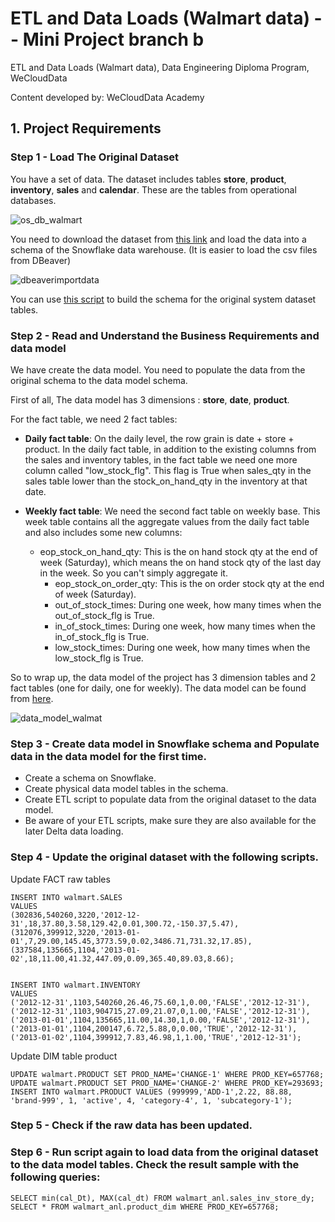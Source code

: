 # ETL and Data Loads (Walmart data) -- Mini Project branch b

ETL and Data Loads (Walmart data), Data Engineering Diploma Program, WeCloudData

Content developed by: WeCloudData Academy

## 1. Project Requirements

### Step 1 - Load The Original Dataset

You have a set of data. The dataset includes tables **store**, **product**, **inventory**, **sales** and **calendar**. These are the tables from operational databases.

![os_db_walmart](https://user-images.githubusercontent.com/108837052/201822898-b317b912-ab73-44b8-b401-030b476ec971.jpg)

You need to download the dataset from [this link](https://s3.amazonaws.com/weclouddata/data/walmart%20raw%20data.zip) and load the data into a schema of the Snowflake data warehouse. (It is easier to load the csv files from DBeaver)

![dbeaverimportdata](https://user-images.githubusercontent.com/108837052/201823064-f7225db3-bcad-49ab-b210-ca5cbb43e935.png)

You can use [this script](https://s3.amazonaws.com/weclouddata/data/data/build_os_db.sql) to build the schema for the original system dataset tables.

### Step 2 - Read and Understand the Business Requirements and data model

We have create the data model. You need to populate the data from the original schema to the data model schema. 

First of all, The data model has 3 dimensions : **store**, **date**, **product**.

For the fact table, we need 2 fact tables:

* **Daily fact table**: On the daily level, the row grain is date + store + product. In the daily fact table, in addition to the existing columns from the sales and inventory tables, in the fact table we need one more column called "low_stock_flg". This flag is True when sales_qty in the sales table lower than the stock_on_hand_qty in the inventory at that date.

* **Weekly fact table**: We need the second fact table on weekly base. This week table contains all the aggregate values from the daily fact table and also includes some new columns:
  * eop_stock_on_hand_qty: This is the on hand stock qty at the end of week (Saturday), which means the on hand stock qty of the last day in the week. So you can't simply aggregate it.
    * eop_stock_on_order_qty: This is the on order stock qty at the end of week (Saturday).
    * out_of_stock_times: During one week, how many times when the out_of_stock_flg is True.
    * in_of_stock_times: During one week, how many times when the in_of_stock_flg is True.
    * low_stock_times: During one week, how many times when the low_stock_flg is True. 

So to wrap up, the data model of the project has 3 dimension tables and 2 fact tables (one for daily, one for weekly). The data model can be found from [here](https://docs.google.com/spreadsheets/d/13IS-LuFUzr2_mO6Ea3WFViuHQOYbhtCFUN62xQtbaIA/edit?usp=sharing). 

![data_model_walmat](https://user-images.githubusercontent.com/108837052/201823703-e1af2176-bd43-4f1d-9901-43a95f3a70a8.jpg)

### Step 3 - Create data model in Snowflake schema and Populate data in the data model for the first time.

* Create a schema on Snowflake.
* Create physical data model tables in the schema.
* Create ETL script to populate data from the original dataset to the data model.
* Be aware of your ETL scripts, make sure they are also available for the later Delta data loading. 


### Step 4 - Update the original dataset with the following scripts.

Update FACT raw tables

    INSERT INTO walmart.SALES
    VALUES
    (302836,540260,3220,'2012-12-31',18,37.80,3.58,129.42,0.01,300.72,-150.37,5.47),
    (312076,399912,3220,'2013-01-01',7,29.00,145.45,3773.59,0.02,3486.71,731.32,17.85),
    (337584,135665,1104,'2013-01-02',18,11.00,41.32,447.09,0.09,365.40,89.03,8.66);


    INSERT INTO walmart.INVENTORY
    VALUES
    ('2012-12-31',1103,540260,26.46,75.60,1,0.00,'FALSE','2012-12-31'),
    ('2012-12-31',1103,904715,27.09,21.07,0,1.00,'FALSE','2012-12-31'),
    ('2013-01-01',1104,135665,11.00,14.30,1,0.00,'FALSE','2012-12-31'),
    ('2013-01-01',1104,200147,6.72,5.88,0,0.00,'TRUE','2012-12-31'),
    ('2013-01-02',1104,399912,7.83,46.98,1,1.00,'TRUE','2012-12-31');


Update DIM table product

    UPDATE walmart.PRODUCT SET PROD_NAME='CHANGE-1' WHERE PROD_KEY=657768;
    UPDATE walmart.PRODUCT SET PROD_NAME='CHANGE-2' WHERE PROD_KEY=293693;
    INSERT INTO walmart.PRODUCT VALUES (999999,'ADD-1',2.22, 88.88, 'brand-999', 1, 'active', 4, 'category-4', 1, 'subcategory-1');
    
### Step 5 - Check if the raw data has been updated.

### Step 6 - Run script again to load data from the original dataset to the data model tables. Check the result sample with the following queries:

    SELECT min(cal_Dt), MAX(cal_dt) FROM walmart_anl.sales_inv_store_dy;
    SELECT * FROM walmart_anl.product_dim WHERE PROD_KEY=657768;
